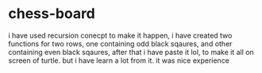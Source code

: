 # chess-board
i have used recursion conecpt to make it happen, i have created two functions for two rows, one containing odd black sqaures, and other containing even black sqaures, after that i have paste it lol, to make it all on screen of turtle. but i have learn a lot from it. it was nice experience
